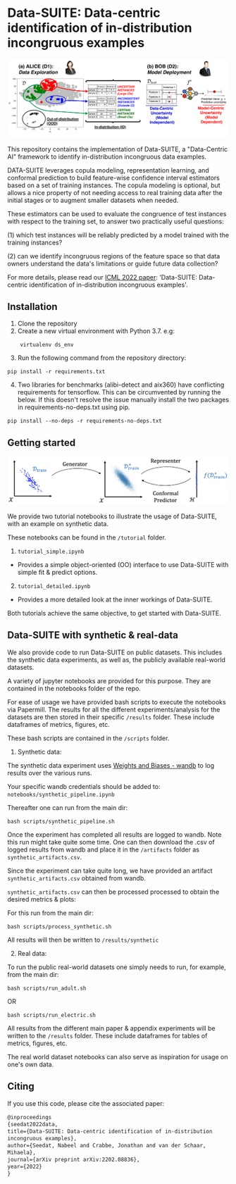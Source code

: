 # Data-SUITE: Data-centric identification of in-distribution incongruous examples
![image](overview.png "How Data-SUITE can be used in practice")

This repository contains the implementation of Data-SUITE, a "Data-Centric AI" framework to identify in-distribution incongruous data examples.

DATA-SUITE leverages copula modeling, representation learning, and conformal prediction to build feature-wise confidence interval estimators based on a set of training instances. The copula modeling is optional, but allows a nice property of not needing access to real training data after the initial stages or to augment smaller datasets when needed.

These estimators can be used to evaluate the congruence of test instances with respect to the training set, to answer two practically useful questions:

(1) which test instances will be reliably predicted by a model trained with the training instances?

(2) can we identify incongruous regions of the feature space so that data owners understand the data's limitations or guide future data collection?

For more details, please read our [ICML 2022 paper](https://arxiv.org/abs/2202.08836): 'Data-SUITE: Data-centric identification of in-distribution incongruous examples'.

## Installation
1. Clone the repository
2. Create a new virtual environment with Python 3.7. e.g:
```shell
    virtualenv ds_env
```
3. Run the following command from the repository directory:
 ```shell
pip install -r requirements.txt
 ```

4. Two libraries for benchmarks (alibi-detect and aix360) have conflicting requirements for tensorflow. This can be circumvented by running the below. If this doesn't resolve the issue manually install the two packages in requirements-no-deps.txt using pip.

 ```shell
 pip install --no-deps -r requirements-no-deps.txt
 ```


## Getting started

![image](blueprint.png "Overview of Data-SUITE")

We provide two tutorial notebooks to illustrate the usage of Data-SUITE, with an example on synthetic data.

These notebooks can be found in the ``/tutorial`` folder.

1. ``tutorial_simple.ipynb``

 - Provides a simple object-oriented (OO) interface to use Data-SUITE with simple fit & predict options.

2. ``tutorial_detailed.ipynb``

- Provides a more detailed look at the inner workings of Data-SUITE.

Both tutorials achieve the same objective, to get started with Data-SUITE.

## Data-SUITE with synthetic & real-data

We also provide code to run Data-SUITE on public datasets. This includes the synthetic data experiments, as well as, the publicly available real-world datasets.

A variety of jupyter notebooks are provided for this purpose. They are contained in the notebooks folder of the repo.

For ease of usage we have provided bash scripts to execute the notebooks via Papermill. The results for all the different experiments/analysis for the datasets are then stored in their specific ``/results`` folder. These include dataframes of metrics, figures, etc.

These bash scripts are contained in the ``/scripts`` folder.

1. Synthetic data:

The synthetic data experiment uses [Weights and Biases - wandb](https://wandb.ai) to log results over the various runs.

Your specific wandb credentials should be added to: ``notebooks/synthetic_pipeline.ipynb``

Thereafter one can run from the main dir:
```shell
bash scripts/synthetic_pipeline.sh
```

Once the experiment has completed all results are logged to wandb. Note this run might take quite some time. One can then download the .csv of logged results from wandb and place it in the ``/artifacts`` folder as ``synthetic_artifacts.csv``.

Since the experiment can take quite long, we have provided an artifact ``synthetic_artifacts.csv`` obtained from wandb.

``synthetic_artifacts.csv`` can then be processed processed to obtain the desired metrics & plots:

For this run from the main dir:

```shell
bash scripts/process_synthetic.sh
```

All results will then be written to ``/results/synthetic``


2. Real data:

To run the public real-world datasets one simply needs to run, for example,  from the main dir:

```shell
bash scripts/run_adult.sh
```

OR

```shell
bash scripts/run_electric.sh
```

All results from the different main paper & appendix experiments will be written to the ``/results`` folder. These include dataframes for tables of metrics, figures, etc.

The real world dataset notebooks can also serve as inspiration for usage on one's own data.


## Citing

If you use this code, please cite the associated paper:

```
@inproceedings
{seedat2022data,
title={Data-SUITE: Data-centric identification of in-distribution incongruous examples},
author={Seedat, Nabeel and Crabbe, Jonathan and van der Schaar, Mihaela},
journal={arXiv preprint arXiv:2202.08836},
year={2022}
}
```
